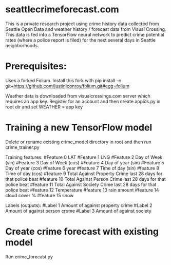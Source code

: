 # seattlecrimeforecast.com
 This is a private research project using crime history data collected from Seattle Open Data and weather history / forecast data from Visual Crossing. This data is fed into a TensorFlow neural network to predict crime potential rates (where a police report is filed) for the next several days in Seattle neighborhoods.

# Prerequisites: 
Uses a forked Folium. Install this fork with pip install -e git+https://github.com/justinjconroy/folium.git#egg=folium 

Weather data is downloaded from visualcrossings.com server which requires an app key. Register for an account and then create appids.py in root dir and set WEATHER = app key

# Training a new TensorFlow model
Delete or rename existing crime_model directory in root and then run crime_trainer.py

Training features:
#Feature 0  LAT
#Feature 1  LNG
#Feature 2  Day of Week (sin)
#Feature 3  Day of Week (cos)
#Feature 4  Day of year (sin)
#Feature 5  Day of year (cos)
#feature 6  year
#feature 7  Time of day (sin)
#feature 8  Time of day (cos)
#feature 9  Total Against Property Crime last 28 days for that police beat
#feature 10  Total Against Person Crime last 28 days for that police beat
#feature 11  Total Against Society Crime last 28 days for that police beat
#feature 12 Temperature
#feature 13 rain amount 
#feature 14 cloud cover %
#feature 15 snow

Labels (outputs):
#Label 1  Amount of against property crime
#Label 2 Amount of against person crome
#Label 3 Amount of against society


# Create crime forecast with existing model
Run crime_forecast.py